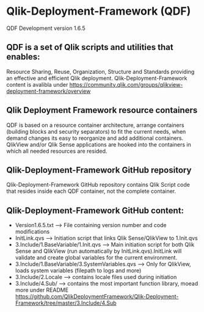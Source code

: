 # Qlik-Deployment-Framework (QDF)
QDF Development version 1.6.5

## QDF is a set of Qlik scripts and utilities that enables: 
Resource Sharing, Reuse, Organization, Structure and Standards providing an effective and efficient Qlik deployment.
Qlik-Deployment-Framework content is avalibla under https://community.qlik.com/groups/qlikview-deployment-framework/overview

## Qlik Deployment Framework resource containers
QDF is based on a resource container architecture, arrange containers (building blocks and security separators) to fit the current needs, when demand changes its easy to reorganize and add additional containers. QlikView and/or Qlik Sense applications are hooked into the containers in which all needed resources are resided.

## Qlik-Deployment-Framework GitHub repository
Qlik-Deployment-Framework GitHub repository contains Qlik Script code that resides inside each QDF container, not the complete container.
## Qlik-Deployment-Framework GitHub content:
- Version1.6.5.txt --> File containing version number and code modifications
- InitLink.qvs --> Initiation script that links Qlik Sense/QlikView to 1.Init.qvs
- 3.Include/1.BaseVariable/1.Init.qvs --> Main initiation script for both Qlik Sense and QlikView (run automatically by InitLink.qvs).InitLink will validate and create global variables for the current environment.
- 3.Include/1.BaseVariable/3.SystemVariables.qvs --> Only for QlikView, loads system variables (filepath to logs and more)
- 3.Include/2.Locale --> contains locale files used during initiation
- 3.Include/4.Sub/  --> contains the most important function library, moead more under README https://github.com/QlikDeploymentFramework/Qlik-Deployment-Framework/tree/master/3.Include/4.Sub

